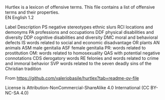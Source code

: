 Hurtlex is a lexicon of offensive terms.  This file contains a list of offensive terms and their properties.  
EN English 1.2

Label	Description
PS	negative stereotypes ethnic slurs
RCI	locations and demonyms
PA	professions and occupations
DDF	physical disabilities and diversity
DDP	cognitive disabilities and diversity
DMC	moral and behavioral defects
IS	words related to social and economic disadvantage
OR	plants
AN	animals
ASM	male genitalia
ASF	female genitalia
PR:	words related to prostitution
OM:	words related to homosexuality
QAS	with potential negative connotations
CDS	derogatory words
RE	felonies and words related to crime and immoral behavior
SVP	words related to the seven deadly sins of the Christian tradition


From https://github.com/valeriobasile/hurtlex?tab=readme-ov-file

License is Attribution-NonCommercial-ShareAlike 4.0 International (CC BY-NC-SA 4.0)